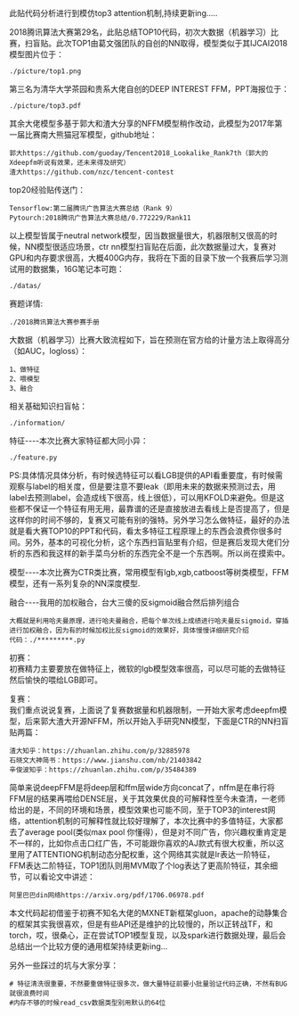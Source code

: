 此贴代码分析进行到模仿top3 attention机制,持续更新ing.....

2018腾讯算法大赛第29名，此贴总结TOP10代码，初次大数据（机器学习）比赛，扫盲贴。此次TOP1由葛文强团队的自创的NN取得，模型类似于其IJCAI2018模型图片位于：  

	./picture/top1.png
第三名为清华大学茶园和贵系大佬自创的DEEP INTEREST FFM，PPT海报位于：  

	./picture/top3.pdf
其余大佬模型多基于郭大和渣大分享的NFFM模型稍作改动，此模型为2017年第一届比赛南大熊猫冠军模型，github地址：  

	郭大https://github.com/guoday/Tencent2018_Lookalike_Rank7th（郭大的Xdeepfm听说有效果，还未来得及研究）
	渣大https://github.com/nzc/tencent-contest
top20经验贴传送门：  
	
	Tensorflow:第二届腾讯广告算法大赛总结（Rank 9）
	Pytourch:2018腾讯广告算法大赛总结/0.772229/Rank11
以上模型皆属于neutral network模型，因当数据量很大，机器限制又很高的时候，NN模型很适应场景，ctr nn模型扫盲贴在后面，此次数据量过大，复赛对GPU和内存要求很高，大概400G内存，我将在下面的目录下放一个我赛后学习测试用的数据集，16G笔记本可跑：  
	
	./datas/

赛题详情:  

	./2018腾讯算法大赛参赛手册  

大数据（机器学习）比赛大致流程如下，旨在预测在官方给的计量方法上取得高分（如AUC，logloss）：  
	
	1、做特征
	2、喂模型
	3、融合

相关基础知识扫盲帖：  

	./information/

特征----本次比赛大家特征都大同小异：  

	./feature.py  

PS:具体情况具体分析，有时候选特征可以看LGB提供的API看重要度，有时候需观察与label的相关度，但是要注意不要leak（即用未来的数据来预测过去，用label去预测label，会造成线下很高，线上很低），可以用KFOLD来避免。但是这些都不保证一个特征有用无用，最靠谱的还是直接放进去看线上是否提高了，但是这样你的时间不够的，复赛又可能有别的强特。另外学习怎么做特征，最好的办法就是看大赛TOP10的PPT和代码，看太多特征工程原理上的东西会浪费你很多时间。另外，基本的可视化分析，这个东西扫盲贴里有介绍，但是赛后发现大佬们分析的东西和我这样的新手菜鸟分析的东西完全不是一个东西啊。所以尚在摸索中。 

模型----本次比赛为CTR类比赛，常用模型有lgb,xgb,catboost等树类模型，FFM模型，还有一系列复杂的NN深度模型.  

融合----我用的加权融合，台大三傻的反sigmoid融合然后排列组合  
	
	大概就是利用哈夫曼原理，进行哈夫曼融合，把每个单次线上成绩进行哈夫曼反sigmoid，穿插进行加权融合，因为有的时候加权比反sigmoid的效果好，具体慢慢详细研究介绍
	代码：./*********.py

初赛：  
初赛精力主要要放在做特征上，微软的lgb模型效率很高，可以尽可能的去做特征然后愉快的喂给LGB即可。  

复赛：   
我们重点说说复赛，上面说了复赛数据量和机器限制，一开始大家考虑deepfm模型，后来郭大渣大开源NFFM，所以开始入手研究NN模型，下面是CTR的NN扫盲贴两篇：  

	渣大知乎：https://zhuanlan.zhihu.com/p/32885978
	石晓文大神简书：https://www.jianshu.com/nb/21403842
	辛俊波知乎：https://zhuanlan.zhihu.com/p/35484389
	
简单来说deepFFM是将deep层和ffm层wide方向concat了，nffm是在串行将FFM层的结果再喂给DENSE层，关于其效果优良的可解释性至今未查清，一老师给出的是，不同的环境和场景，模型效果也可能不同，至于TOP3的interest网络，attention机制的可解释性就比较好理解了，本次比赛中的多值特征，大家都去了average pool(类似max pool 你懂得），但是对不同广告，你兴趣权重肯定是不一样的，比如你点击口红广告，不可能跟你喜欢的AJ款式有很大权重，所以这里用了ATTENTIONG机制动态分配权重，这个网络其实就是lr表达一阶特征，FFM表达二阶特征，TOP1团队则用MVM取了个log表达了更高阶特征，其余细节，可以看论文中讲述：  

	阿里巴巴din网络https://arxiv.org/pdf/1706.06978.pdf

本文代码起初借鉴于初赛不知名大佬的MXNET新框架gluon，apache的动静集合的框架其实我很喜欢，但是有些API还是维护的比较慢的，所以正转战TF，和torch，哎，很桑心，正在尝试TOP1模型复现，以及spark进行数据处理，最后会总结出一个比较方便的通用框架持续更新ing...
	

另外一些踩过的坑与大家分享：  

	# 特征清洗很重要，不然要重做特征很多次，做大量特征前要小批量验证代码正确，不然有BUG就很浪费时间
	#内存不够的时候read_csv数据类型别用默认的64位
